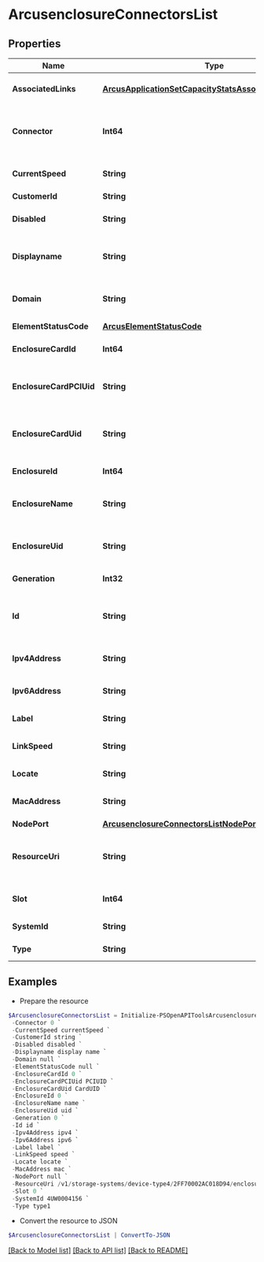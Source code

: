 # ArcusenclosureConnectorsList
## Properties

Name | Type | Description | Notes
------------ | ------------- | ------------- | -------------
**AssociatedLinks** | [**ArcusApplicationSetCapacityStatsAssociatedLinksInner[]**](ArcusApplicationSetCapacityStatsAssociatedLinksInner.md) | Associated Links Details | [optional] 
**Connector** | **Int64** | Connector on slot on IOM in Cage for connection | [optional] 
**CurrentSpeed** | **String** | Current speed of connection | [optional] 
**CustomerId** | **String** | customerId | [optional] 
**Disabled** | **String** | Disabled for connection | [optional] 
**Displayname** | **String** | Name to be used for display purposes | [optional] 
**Domain** | **String** | Domain that the resource belongs to | [optional] 
**ElementStatusCode** | [**ArcusElementStatusCode**](ArcusElementStatusCode.md) |  | [optional] 
**EnclosureCardId** | **Int64** | ID of the enclosure card | [optional] 
**EnclosureCardPCIUid** | **String** | UID of the enclosure card PCI card | [optional] 
**EnclosureCardUid** | **String** | Unique Identifier of the enclosure card | [optional] 
**EnclosureId** | **Int64** | ID of the enclosure | [optional] 
**EnclosureName** | **String** | Name of the enclosure. &#x60;Filter, Sort&#x60; | [optional] 
**EnclosureUid** | **String** | Unique Identifier of the enclosure | [optional] 
**Generation** | **Int32** | generation &#x60;Filter, Sort&#x60; | [optional] 
**Id** | **String** | Unique Identifier of the resource. &#x60;Filter&#x60; | [optional] 
**Ipv4Address** | **String** | ip v4 address of connection | [optional] 
**Ipv6Address** | **String** | ip v6 address of connection | [optional] 
**Label** | **String** | Connection label | [optional] 
**LinkSpeed** | **String** | Link speed for connection | [optional] 
**Locate** | **String** | Locate for connection | [optional] 
**MacAddress** | **String** | mac address of connection | [optional] 
**NodePort** | [**ArcusenclosureConnectorsListNodePort**](ArcusenclosureConnectorsListNodePort.md) |  | [optional] 
**ResourceUri** | **String** | resourceUri for detailed enclosure connector object | [optional] 
**Slot** | **Int64** | Slot on IOM in Cage for connection | [optional] 
**SystemId** | **String** | Id of the array | [optional] 
**Type** | **String** | Type of connection | [optional] 

## Examples

- Prepare the resource
```powershell
$ArcusenclosureConnectorsList = Initialize-PSOpenAPIToolsArcusenclosureConnectorsList  -AssociatedLinks [{&quot;resourceUri&quot;:&quot;/v1/storage-systems/device-type4/2FF70002AC01F0FF&quot;,&quot;type&quot;:&quot;systems&quot;},{&quot;resourceUri&quot;:&quot;/v1/storage-systems/device-type4/2FF70002AC01F0FF/enclosures/9c3c4f29a82fd8d632ff379116fa0b8f&quot;,&quot;type&quot;:&quot;enclosures&quot;}] `
 -Connector 0 `
 -CurrentSpeed currentSpeed `
 -CustomerId string `
 -Disabled disabled `
 -Displayname display name `
 -Domain null `
 -ElementStatusCode null `
 -EnclosureCardId 0 `
 -EnclosureCardPCIUid PCIUID `
 -EnclosureCardUid CardUID `
 -EnclosureId 0 `
 -EnclosureName name `
 -EnclosureUid uid `
 -Generation 0 `
 -Id id `
 -Ipv4Address ipv4 `
 -Ipv6Address ipv6 `
 -Label label `
 -LinkSpeed speed `
 -Locate locate `
 -MacAddress mac `
 -NodePort null `
 -ResourceUri /v1/storage-systems/device-type4/2FF70002AC018D94/enclosures/9c3c4f29a82fd8d632ff379116fa0b8f/enclosure-connectors/8621946048c1cb24bdfc57e9b3b460ac `
 -Slot 0 `
 -SystemId 4UW0004156 `
 -Type type1
```

- Convert the resource to JSON
```powershell
$ArcusenclosureConnectorsList | ConvertTo-JSON
```

[[Back to Model list]](../README.md#documentation-for-models) [[Back to API list]](../README.md#documentation-for-api-endpoints) [[Back to README]](../README.md)

